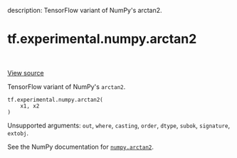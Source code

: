 description: TensorFlow variant of NumPy's arctan2.

<div itemscope itemtype="http://developers.google.com/ReferenceObject">
<meta itemprop="name" content="tf.experimental.numpy.arctan2" />
<meta itemprop="path" content="Stable" />
</div>

# tf.experimental.numpy.arctan2

<!-- Insert buttons and diff -->

<table class="tfo-notebook-buttons tfo-api nocontent" align="left">

</table>

<a target="_blank" class="external" href="/code/stable/tensorflow/python/ops/numpy_ops/np_math_ops.py">View source</a>



TensorFlow variant of NumPy's `arctan2`.


<pre class="devsite-click-to-copy prettyprint lang-py tfo-signature-link">
<code>tf.experimental.numpy.arctan2(
    x1, x2
)
</code></pre>



<!-- Placeholder for "Used in" -->

Unsupported arguments: `out`, `where`, `casting`, `order`, `dtype`, `subok`, `signature`, `extobj`.

See the NumPy documentation for [`numpy.arctan2`](https://numpy.org/doc/stable/reference/generated/numpy.arctan2.html).